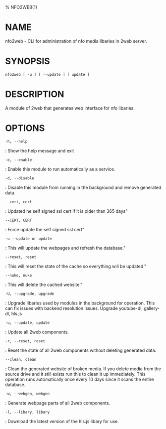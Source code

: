 % NFO2WEB(1)

NAME
====

nfo2web - CLI for administration of nfo media libaries in 2web server.

SYNOPSIS
========

`nfo2web [ -u ] [ --update ] [ update ]`

DESCRIPTION
===========

A module of 2web that generates web interface for nfo libaries.

OPTIONS
=======

`-h, --help`

:   Show the help message and exit

`-e, --enable`

:   Enable this module to run automatically as a service.

`-d, --disable`

:   Disable this module from running in the background and remove generated data.

`--cert, cert`

:  Updated he self signed ssl cert if it is older than 365 days"

`--CERT, CERT`

:  Force update the self signed ssl cert"

`-u --update or update`

:  This will update the webpages and refresh the database."

`--reset, reset`

:  This will reset the state of the cache so everything will be updated."

`--nuke, nuke`

:   This will delete the cached website."

`-U, --upgrade, upgrade`

:   Upgrade libaries used by modules in the background for operation. This can fix issues with backend resolution issues. Upgrade youtube-dl, gallery-dl, hls.js

`-u, --update, update`

:   Update all 2web components.

`-r, --reset, reset`

:   Reset the state of all 2web components without deleting generated data.

`--clean, clean`

:   Clean the generated website of broken media. If you delete media from the source drive and it still exists run this to clean it up immediately. This operation runs automatically once every 10 days since it scans the entire database.

`-w, --webgen, webgen`

:   Generate webpage parts of all 2web components.

`-l, --libary, libary`

:   Download the latest version of the hls.js libary for use.


